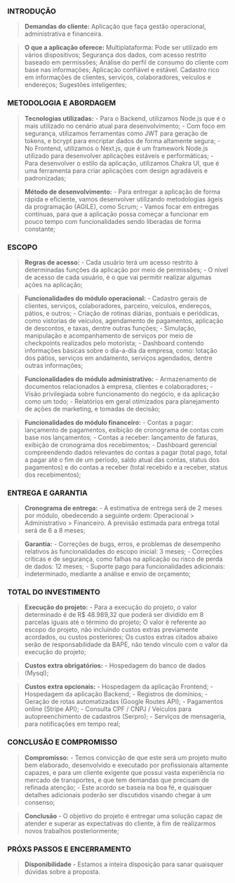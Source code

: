 ### INTRODUÇÃO

> **Demandas do cliente:**
    Aplicação que faça gestão operacional, administrativa e financeira.

> **O que a aplicação oferece:**
    Multiplataforma: Pode ser utilizado em vários dispositivos;
    Segurança dos dados, com acesso restrito baseado em permissões;
    Análise do perfil de consumo do cliente com base nas informações;
    Aplicação confiável e estável.
    Cadastro rico em informações de clientes, serviços, colaboradores, veículos e endereços;
    Sugestões inteligentes;

### METODOLOGIA E ABORDAGEM
    
> **Tecnologias utilizadas:**
    - Para o Backend, utilizamos Node.js que é o mais utilizado no cenário atual para desenvolvimento;
    - Com foco em segurança, utilizamos ferramentas como JWT para geração de tokens, e bcrypt para encriptar dados de forma altamente segura;
    - No Frontend, utilizamos o Next.js, que é um framework Node.js utilizado para desenvolver aplicações estáveis e performáticas;
    - Para desenvolver o estilo da aplicação, utilizamos Chakra UI, que é uma ferramenta para criar aplicações com design agradáveis e padronizadas;

> **Método de desenvolvimento:**
    - Para entregar a aplicação de forma rápida e eficiente, vamos desenvolver utilizando metodologias ágeis da programação (AGILE), como Scrum;
    - Vamos focar em entregas contínuas, para que a aplicação possa começar a funcionar em pouco tempo com funcionalidades sendo liberadas de forma constante;


### ESCOPO
> **Regras de acesso:**
    - Cada usuário terá um acesso restrito à determinadas funções da aplicação por meio de permissões;
    - O nível de acesso de cada usuário, é o que vai permitir realizar algumas ações na aplicação;

> **Funcionalidades do módulo operacional:**
    - Cadastro gerais de clientes, serviços, colaboradores, parceiro, veículos, endereços, pátios, e outros;
    - Criação de rotinas diárias, pontuais e periódicas, como vistorias de veículos, agendamento de pagamentos, aplicação de descontos, e taxas, dentre outras funções;
    - Simulação, manipulação e acompanhamento de serviços por meio de checkpoints realizados pelo motorista;
    -  Dashboard contendo informações básicas sobre o dia-a-dia da empresa, como: lotação dos pátios, serviços em andamento, serviços agendados, dentre outras informações;

> **Funcionalidades do módulo administrativo:**
    - Armazenamento de documentos relacionados à empresa, clientes e colaboradores;
    - Visão privilegiada sobre funcionamento do negócio, e da aplicação como um todo;
    - Relatórios em geral otimizados para planejamento de ações de marketing, e tomadas de decisão;

> **Funcionalidades do módulo financeiro:**
    - Contas a pagar: lançamento de pagamentos, exibição de cronograma de contas com base nos lançamentos;
    - Contas a receber: lançamento de faturas, exibição de cronograma dos recebimentos;
    - Dashboard gerencial compreendendo dados relevantes do contas a pagar (total pago, total a pagar até o fim de um período, saldo atual das contas, status dos pagamentos) e do contas a receber (total recebido e a receber, status dos recebimentos);
    
### ENTREGA E GARANTIA
> **Cronograma de entrega:**
    - A estimativa de entrega será de 2 meses por módulo, obedecendo a seguinte ordem: 
    Operacional > Administrativo > Financeiro. A previsão estimada para entrega total será de 6 a 8 meses;
    
> **Garantia:**
    - Correções de bugs, erros, e problemas de desempenho relativos às funcionalidades do escopo inicial: 3 meses;
    - Correções críticas e de segurança, como falhas na aplicação ou risco de perda de dados: 12 meses;
    - Suporte pago para funcionalidades adicionais: indeterminado, mediante a análise e envio de orçamento;

### TOTAL DO INVESTIMENTO
> **Execução do projeto:**
    - Para a execução do projeto, o valor determinado é de R$ 48.989,32 que poderá ser dividido em 8 parcelas iguais até o término do projeto;
    O valor é referente ao escopo do projeto, não incluindo custos extras previamente acordados, ou custos posteriores; 
    Os custos extras citados abaixo serão de responsabilidade da BAPE, não tendo vínculo com o valor da execução do projeto;

> **Custos extra obrigatórios:**
    - Hospedagem do banco de dados (Mysql);
    
> **Custos extra opcionais:**
    - Hospedagem da aplicação Frontend;
    - Hospedagem da aplicação Backend;
    - Registros de domínios;
    - Geração de rotas automatizadas (Google Routes API);
    - Pagamentos online (Stripe API);
    - Consulta CPF / CNPJ / Veículos para autopreenchimento de cadastros (Serpro);
    - Serviços de mensageria, para notificações em tempo real;

### CONCLUSÃO E COMPROMISSO
> **Compromisso:**
    - Temos convicção de que este será um projeto muito bem elaborado, desenvolvido e executado por profissionais altamente capazes, e para um cliente exigente que possui vasta experiência no mercado de transportes, e que tem demandas que precisam de refinada atenção;
    - Este acordo se baseia na boa fé, e quaisquer detalhes adicionais poderão ser discutidos visando chegar à um consenso;

> **Conclusão**
    - O objetivo do projeto é entregar uma solução capaz de atender e superar as expectativas do cliente, à fim de realizarmos novos trabalhos posteriormente;

### PRÓXS PASSOS E ENCERRAMENTO
> **Disponibilidade**
    - Estamos a inteira disposição para sanar quaisquer dúvidas sobre a proposta.